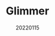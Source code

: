 ---
title:  "Glimmer"
team: "Akshata Khare | Indubhusan Roy | Kunal Khawaskar | Shreyas Vernekar"
tags: VR Mobile Unity

video_provider: "youtube"
video_id:

header:
    teaser: /assets/img/projects/2022/course_project_image6.jpg

overview: The world of Glimmer is post-apocalyptic. This is a globe that has endured the horrors of humanity, and as a result of nuclear wars and global warming, it has turned into a place that is unfit for human habitation. This game provokes thought and is a satire on the status of humanity today. A quest to collect plants and save your family who have lost their resources. Your chances of survival are slim, but will you be able to collect plants and survive, or will you perish from dehydration in the toxic environment?


project-link: 

active: "yes"
type: "course"
year: "2022"
date: 20220115


---